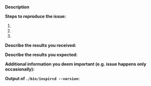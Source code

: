 <!-- 
---------------------------------------------------
GENERAL SUPPORT INFORMATION
---------------------------------------------------

The GitHub issue tracker is for bug reports and feature requests.
General support can be found at the following locations:

Docs: https://docs.inspircd.org
IRC: irc.inspircd.org #inspircd

Example configs:
3.0 (stable) - https://github.com/inspircd/inspircd/tree/insp3/docs/conf
2.0 (old stable) - https://github.com/inspircd/inspircd/tree/insp20/docs/conf

-->

**Description**

<!--
Briefly describe the problem you are having in a few paragraphs.
-->

**Steps to reproduce the issue:**

1.
2.
3.

**Describe the results you received:**


**Describe the results you expected:**


**Additional information you deem important (e.g. issue happens only occasionally):**

**Output of `./bin/inspircd --version`:**

